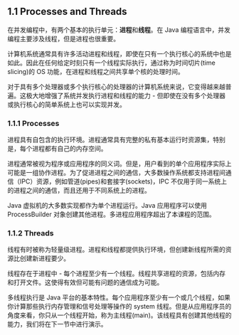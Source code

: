 ## 1.1 Processes and Threads
在并发编程中，有两个基本的执行单元：**进程**和**线程**。在 Java 编程语言中，并发编程主要涉及线程，但是进程也很重要。

计算机系统通常具有许多活动进程和线程，即使在只有一个执行核心的系统中也是如此。因此在任何给定时刻只有一个线程实际执行，通过称为时间切片(time slicing)的 OS 功能，在进程和线程之间共享单个核的处理时间。

对于具有多个处理器或多个执行核心的处理器的计算机系统来说，它变得越来越普遍。这极大地增强了系统并发执行进程和线程的能力 - 但即使在没有多个处理器或执行核心的简单系统上也可以实现并发。

### 1.1.1 Processes
进程具有自包含的执行环境。进程通常具有完整的私有基本运行时资源集，特别是，每个进程都有自己的内存空间。

进程通常被视为程序或应用程序的同义词。但是，用户看到的单个应用程序实际上可能是一组协作进程。为了促进进程之间的通信，大多数操作系统都支持进程间通信（IPC）资源，例如管道(pipes)和套接字(sockets)，IPC 不仅用于同一系统上的进程之间的通信，而且还用于不同系统上的进程。

Java 虚拟机的大多数实现都作为单个进程运行。Java 应用程序可以使用 ProcessBuilder 对象创建其他进程。多进程应用程序超出了本课程的范围。

### 1.1.2 Threads
线程有时被称为轻量级进程。进程和线程都提供执行环境，但创建新线程所需的资源比创建新进程要少。

线程存在于进程中 - 每个进程至少有一个线程。线程共享进程的资源，包括内存和打开文件。这使得有效但可能有问题的通信成为可能。

多线程执行是 Java 平台的基本特性。每个应用程序至少有一个或几个线程，如果你计算那些执行内存管理和信号处理等操作的 system 线程。但是从应用程序员的角度来看，你只从一个线程开始，称为主线程(main)。该线程具有创建其他线程的能力，我们将在下一节中进行演示。

